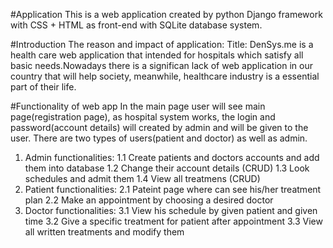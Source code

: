 #Application
This is a web application created by python Django framework with CSS + HTML as front-end with SQLite database system.

#Introduction
The reason and impact of application: Title: DenSys.me is a health care web application that intended for hospitals which satisfy all basic needs.Nowadays there is a significan lack of web application in our country that will help society, meanwhile, healthcare industry is a essential part of their life.


#Functionality of web app
In the main page user will see main page(registration page), as hospital system works, the login and password(account details) will created by admin and will be given to the user. There are two types of users(patient and doctor) as well as admin. 
1. Admin functionalities:
  1.1 Create patients and doctors accounts and add them into database
  1.2 Change their account details (CRUD)
  1.3 Look schedules and admit them
  1.4 View all treatmens (CRUD)
2. Patient functionalities:
  2.1 Pateint page where can see his/her treatment plan
  2.2 Make an appointment by choosing a desired doctor
3. Doctor functionalities:
  3.1 View his schedule by given patient and given time
  3.2 Give a specific treatment for patient after appointment
  3.3 View all written treatments and modify them
  
